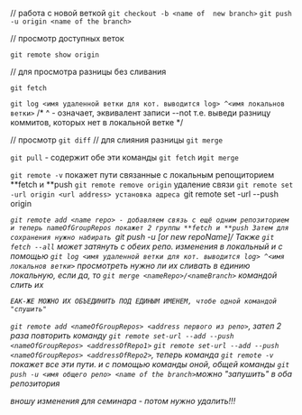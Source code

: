//   работа с новой веткой
`git checkout -b <name of  new branch>`
`git push -u origin <name of the branch>`


//  просмотр доступных веток

`git remote show origin`

// для просмотра разницы без сливания 

`git fetch`

`git log <имя удаленной ветки для кот. выводится log> ^<имя локальнов ветки>`
/* ^ - означает, эквивалент записи --not т.е. выведи разницу коммитов, которых нет в 
 локальной ветке */

// просмотр         `git diff`
// для слияния разницы `git merge`

`git pull` - содержит обе эти команды `git fetch` и`git merge`

`git remote -v` покажет пути связанные с локальным репощиторием **fetch и **push
`git remote remove origin` удаление связи
`git remote set -url origin <url address> установка адреса
`git remote set -url --push origin <address url>
`git remote add <name repo> - добавляем связь с ещё одним репозиторием
    и теперь nameOfGroupRepos покажет 2 группы **fetch и **push
    Затем для сохранения нужно набирать `git push -u <origin>[or new repoName]/<branchName>
    Также `git fetch --all` может затянуть с обеих репо. изменения в локальный
    и с помощью `git log <имя удаленной ветки для кот. выводится log> ^<имя локальнов ветки>`
    просмотреть нужно ли их сливать в единию локальную, если да, то 
    `git merge <nameRepo>/<nameBranch>` командой слить их

    ЕАК-ЖЕ МОЖНО ИХ ОБЪЕДИНИТЬ ПОД ЕДИНЫМ ИМЕНЕМ, чтобе одной командой "спушить"

`git remote add <nameOfGroupRepos> <address первого из репо>`, затеп 2 раза повторить команду
`git remote set-url --add --push <nameOfGroupRepos> <addressOfRepo1>`
`git remote set-url --add --push <nameOfGroupRepos> <addressOfRepo2>`, теперь команда `git remote -v`
покажет все эти пути. и с помощью команды оной, общей команды  `git push -u <имя общего репо> <name of the branch>`можно "запушить" в оба репозитория

вношу изменения для семинара - потом нужно удалить!!!